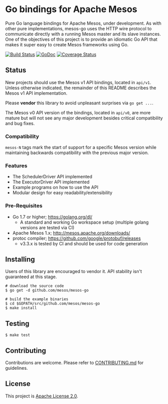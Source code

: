 # Go bindings for Apache Mesos

Pure Go language bindings for Apache Mesos, under development.
As with other pure implementations, mesos-go uses the HTTP wire protocol to communicate directly with a running Mesos master and its slave instances.
One of the objectives of this project is to provide an idiomatic Go API that makes it super easy to create Mesos frameworks using Go.

[![Build Status](https://travis-ci.org/mesos/mesos-go.svg)](https://travis-ci.org/mesos/mesos-go)
[![GoDoc](https://godoc.org/github.com/mesos/mesos-go?status.png)](https://godoc.org/github.com/mesos/mesos-go)
[![Coverage Status](https://coveralls.io/repos/github/mesos/mesos-go/badge.svg?branch=master)](https://coveralls.io/github/mesos/mesos-go?branch=master)

## Status
New projects should use the Mesos v1 API bindings, located in `api/v1`.
Unless otherwise indicated, the remainder of this README describes the Mesos v1 API implementation.

Please **vendor** this library to avoid unpleasant surprises via `go get ...`.

The Mesos v0 API version of the bindings, located in `api/v0`, are more mature but will not see any major development besides critical compatibility and bug fixes.

### Compatibility
`mesos-N` tags mark the start of support for a specific Mesos version while maintaining backwards compatibility with the previous major version.

### Features
- The SchedulerDriver API implemented
- The ExecutorDriver API implemented
- Example programs on how to use the API
- Modular design for easy readability/extensibility

### Pre-Requisites
- Go 1.7 or higher; https://golang.org/dl/
    - A standard and working Go workspace setup (multiple golang versions are tested via CI)
- Apache Mesos 1.x; http://mesos.apache.org/downloads/
- protoc compiler; https://github.com/google/protobuf/releases
    - v3.3.x is tested by CI and should be used for code generation

## Installing
Users of this library are encouraged to vendor it. API stability isn't guaranteed at this stage.
```shell
# download the source code
$ go get -d github.com/mesos/mesos-go

# build the example binaries
$ cd $GOPATH/src/github.com/mesos/mesos-go
$ make install
```

## Testing
```shell
$ make test
```

## Contributing
Contributions are welcome. Please refer to [CONTRIBUTING.md](CONTRIBUTING.md) for
guidelines.

## License
This project is [Apache License 2.0](LICENSE).
